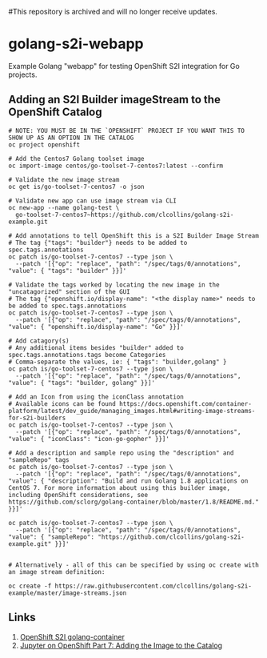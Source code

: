 #This repository is archived and will no longer receive updates.

golang-s2i-webapp
=================

Example Golang "webapp" for testing OpenShift S2I integration for Go projects.

## Adding an S2I Builder imageStream to the OpenShift Catalog


```
# NOTE: YOU MUST BE IN THE `OPENSHIFT` PROJECT IF YOU WANT THIS TO SHOW UP AS AN OPTION IN THE CATALOG
oc project openshift

# Add the Centos7 Golang toolset image
oc import-image centos/go-toolset-7-centos7:latest --confirm

# Validate the new image stream
oc get is/go-toolset-7-centos7 -o json

# Validate new app can use image stream via CLI
oc new-app --name golang-test \
  go-toolset-7-centos7~https://github.com/clcollins/golang-s2i-example.git

# Add annotations to tell OpenShift this is a S2I Builder Image Stream
# The tag {"tags": "builder"} needs to be added to spec.tags.annotations
oc patch is/go-toolset-7-centos7 --type json \
  --patch '[{"op": "replace", "path": "/spec/tags/0/annotations", "value": { "tags": "builder" }}]'

# Validate the tags worked by locating the new image in the "uncatagorized" section of the GUI
# The tag {"openshift.io/display-name": "<the display name>" needs to be added to spec.tags.annotations
oc patch is/go-toolset-7-centos7 --type json \
  --patch '[{"op": "replace", "path": "/spec/tags/0/annotations", "value": { "openshift.io/display-name": "Go" }}]'

# Add catagory(s)
# Any additional items besides "builder" added to spec.tags.annotations.tags become Categories
# Comma-separate the values, ie: { "tags": "builder,golang" }
oc patch is/go-toolset-7-centos7 --type json \
  --patch '[{"op": "replace", "path": "/spec/tags/0/annotations", "value": { "tags": "builder, golang" }}]'

# Add an Icon from using the iconClass annotation
# Available icons can be found https://docs.openshift.com/container-platform/latest/dev_guide/managing_images.html#writing-image-streams-for-s2i-builders
oc patch is/go-toolset-7-centos7 --type json \
  --patch '[{"op": "replace", "path": "/spec/tags/0/annotations", "value": { "iconClass": "icon-go-gopher" }}]'

# Add a description and sample repo using the "description" and "sampleRepo" tags
oc patch is/go-toolset-7-centos7 --type json \
  --patch '[{"op": "replace", "path": "/spec/tags/0/annotations", "value": { "description": "Build and run Golang 1.8 applications on CentOS 7. For more information about using this builder image, including OpenShift considerations, see https://github.com/sclorg/golang-container/blob/master/1.8/README.md." }}]'

oc patch is/go-toolset-7-centos7 --type json \
  --patch '[{"op": "replace", "path": "/spec/tags/0/annotations", "value": { "sampleRepo": "https://github.com/clcollins/golang-s2i-example.git" }}]'


# Alternatively - all of this can be specified by using oc create with an image stream definition:

oc create -f https://raw.githubusercontent.com/clcollins/golang-s2i-example/master/image-streams.json
```

## Links

1. [OpenShift S2I golang-container](https://github.com/sclorg/golang-container/tree/master/1.8)
2. [Jupyter on OpenShift Part 7: Adding the Image to the Catalog](https://blog.openshift.com/jupyter-on-openshift-part-7-adding-the-image-to-the-catalog/)
